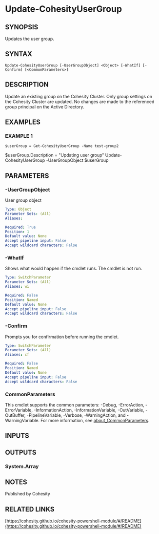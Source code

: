 # Update-CohesityUserGroup

## SYNOPSIS
Updates the user group.

## SYNTAX

```
Update-CohesityUserGroup [-UserGroupObject] <Object> [-WhatIf] [-Confirm] [<CommonParameters>]
```

## DESCRIPTION
Update an existing group on the Cohesity Cluster.
Only group settings on the Cohesity Cluster
 are updated.
No changes are made to the referenced group principal on the Active Directory.

## EXAMPLES

### EXAMPLE 1
```
$userGroup = Get-CohesityUserGroup -Name test-group2
```

$userGroup.Description = "Updating user group"
Update-CohesityUserGroup -UserGroupObject $userGroup

## PARAMETERS

### -UserGroupObject
User group object

```yaml
Type: Object
Parameter Sets: (All)
Aliases:

Required: True
Position: 1
Default value: None
Accept pipeline input: False
Accept wildcard characters: False
```

### -WhatIf
Shows what would happen if the cmdlet runs.
The cmdlet is not run.

```yaml
Type: SwitchParameter
Parameter Sets: (All)
Aliases: wi

Required: False
Position: Named
Default value: None
Accept pipeline input: False
Accept wildcard characters: False
```

### -Confirm
Prompts you for confirmation before running the cmdlet.

```yaml
Type: SwitchParameter
Parameter Sets: (All)
Aliases: cf

Required: False
Position: Named
Default value: None
Accept pipeline input: False
Accept wildcard characters: False
```

### CommonParameters
This cmdlet supports the common parameters: -Debug, -ErrorAction, -ErrorVariable, -InformationAction, -InformationVariable, -OutVariable, -OutBuffer, -PipelineVariable, -Verbose, -WarningAction, and -WarningVariable. For more information, see [about_CommonParameters](http://go.microsoft.com/fwlink/?LinkID=113216).

## INPUTS

## OUTPUTS

### System.Array
## NOTES
Published by Cohesity

## RELATED LINKS

[https://cohesity.github.io/cohesity-powershell-module/#/README](https://cohesity.github.io/cohesity-powershell-module/#/README)

